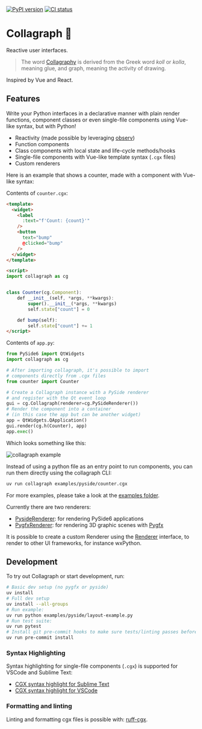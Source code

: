 [![PyPI version](https://badge.fury.io/py/collagraph.svg)](https://badge.fury.io/py/collagraph)
[![CI status](https://github.com/fork-tongue/collagraph/workflows/CI/badge.svg)](https://github.com/fork-tongue/collagraph/actions)

# Collagraph 📓

Reactive user interfaces.

> The word [Collagraphy](https://en.wikipedia.org/wiki/Collagraphy) is derived from the Greek word _koll_ or _kolla_, meaning glue, and graph, meaning the activity of drawing.

Inspired by Vue and React.


## Features

Write your Python interfaces in a declarative manner with plain render functions, component classes or even single-file components using Vue-like syntax, but with Python!

* Reactivity (made possible by leveraging [observ](https://github.com/fork-tongue/observ))
* Function components
* Class components with local state and life-cycle methods/hooks
* Single-file components with Vue-like template syntax (`.cgx` files)
* Custom renderers

Here is an example that shows a counter, made with a component with Vue-like syntax:

Contents of `counter.cgx`:
```html
<template>
  <widget>
    <label
      :text="f'Count: {count}'"
    />
    <button
      text="bump"
      @clicked="bump"
    />
  </widget>
</template>

<script>
import collagraph as cg


class Counter(cg.Component):
    def __init__(self, *args, **kwargs):
        super().__init__(*args, **kwargs)
        self.state["count"] = 0

    def bump(self):
        self.state["count"] += 1
</script>
```

Contents of `app.py`:
```python
from PySide6 import QtWidgets
import collagraph as cg

# After importing collagraph, it's possible to import
# components directly from .cgx files
from counter import Counter

# Create a Collagraph instance with a PySide renderer
# and register with the Qt event loop
gui = cg.Collagraph(renderer=cg.PySideRenderer())
# Render the component into a container
# (in this case the app but can be another widget)
app = QtWidgets.QApplication()
gui.render(cg.h(Counter), app)
app.exec()
```

Which looks something like this:

![collagraph example](https://github.com/fork-tongue/collagraph/assets/1000968/4ebae92e-d7be-48ea-b76a-c6eab8d62112)

Instead of using a python file as an entry point to run components, you can run them directly using the collagraph CLI:

```sh
uv run collagraph examples/pyside/counter.cgx
```

For more examples, please take a look at the [examples folder](examples).

Currently there are two renderers:

* [PysideRenderer](collagraph/renderers/pyside_renderer.py): for rendering PySide6 applications
* [PygfxRenderer](collagraph/renderers/pygfx_renderer.py): for rendering 3D graphic scenes with [Pygfx](https://github.com/pygfx/pygfx)

It is possible to create a custom Renderer using the [Renderer](collagraph/renderers/__init__.py) interface, to render to other UI frameworks, for instance wxPython.


## Development

To try out Collagraph or start development, run:

```sh
# Basic dev setup (no pygfx or pyside)
uv install
# Full dev setup
uv install --all-groups
# Run example:
uv run python examples/pyside/layout-example.py
# Run test suite:
uv run pytest
# Install git pre-commit hooks to make sure tests/linting passes before committing
uv run pre-commit install
```


### Syntax Highlighting

Syntax highlighting for single-file components (`.cgx`) is supported for VSCode and Sublime Text:

* [CGX syntax highlight for Sublime Text](https://github.com/fork-tongue/cgx-syntax-highlight-sublime)
* [CGX syntax highlight for VSCode](https://github.com/fork-tongue/cgx-syntax-highlight-vscode)


### Formatting and linting

Linting and formatting cgx files is possible with: [ruff-cgx](https://github.com/fork-tongue/ruff-cgx).
